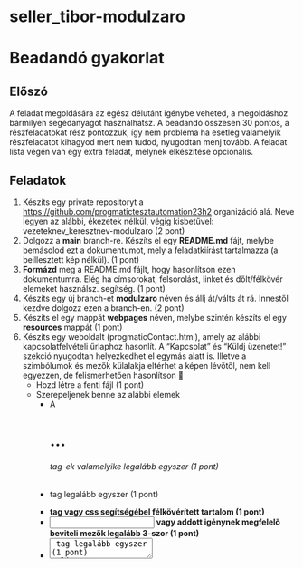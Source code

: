 # seller_tibor-modulzaro

# Beadandó gyakorlat

## Előszó
A feladat megoldására az egész délutánt igénybe veheted, a megoldáshoz bármilyen segédanyagot használhatsz. A beadandó összesen 30 pontos, a részfeladatokat rész pontozzuk, így nem probléma ha esetleg valamelyik részfeladatot kihagyod mert nem tudod, nyugodtan menj tovább. A feladat lista végén van egy extra feladat, melynek elkészítése opcionális.

## Feladatok
1. Készíts egy private repositoryt a https://github.com/progmatictesztautomation23h2 organizáció alá. Neve legyen az alábbi, ékezetek nélkül,   végig kisbetűvel: vezeteknev_keresztnev-modulzaro  (2 pont)
2. Dolgozz a **main** branch-re. Készíts el egy **README.md** fájt, melybe bemásolod ezt a dokumentumot, mely a feladatkiírást tartalmazza (a beillesztett kép nélkül). (1 pont)
3. **Formázd** meg a README.md fájlt, hogy hasonlítson ezen dokumentumra. Elég ha címsorokat, felsorolást, linket és dőlt/félkövér elemeket használsz. segítség.  (1 pont)
4. Készíts egy új branch-et **modulzaro** néven és állj át/válts át rá. Innestől kezdve dolgozz ezen a branch-en. (2 pont)
5. Készíts el egy mappát **webpages** néven, melybe szintén készíts el egy **resources** mappát (1 pont)
6. Készíts egy weboldalt (progmaticContact.html), amely az alábbi kapcsolatfelvételi űrlaphoz hasonlít. A “Kapcsolat” és “Küldj üzenetet!” szekció nyugodtan helyezkedhet el egymás alatt is. Illetve a szimbólumok és mezők külalakja eltérhet a képen lévőtől, nem kell egyezzen, de felismerhetően hasonlítson 🙂
   - Hozd létre a fenti fájl (1 pont)
   - Szerepeljenek benne az alábbi elemek
     - A<h1>...<h6> tag-ek valamelyike legalább egyszer (1 pont)
     - <p> tag legalább egyszer (1 pont)
     - <strong> tag vagy css segítségébel félkövérített tartalom (1 pont)
     - <input type=”text”> vagy addott igénynek megfelelő beviteli mezők legalább 3-szor (1 pont)
     - <textarea> tag legalább egyszer (1 pont)
     - <input type=”submit”> tag legalább egyszer (1 pont)
     - 3 kép a megfelelő méretben a telefonszámhoz, emailhez, címhez a resources mappából használva (1 pont)
     - a cím előtti kép kattintható és kattintás hatására betölti új lapon a Google Maps-ot a szükséges címmel (2 pont)
   - A “KÜLDÉS” gombra kattintva navigáljon el egy másik oldalra (progmaticContactConfirmation.html), melyen egy “Köszönjük megkeresését, kollégáink hamarosan felveszik Önnel a kapcsolatot!” szöveg szerepel. (2 pont)
    - Ezen oldalon szerepeljenek az alábbi elemek
     - <h1> tag-ek segítségével a címsor (1 pont)
     - letöltött tetszőleges háttérkép alkalmazása, mely a resources könyvtárba került letöltésre (1 pont)
     - CSS beállításokkal formázd meg az oldalakat (1 pont)
     - A CSS beállításokat rakd külön, progmatic.css fájlba és hivatkozz rá a html fájlban (1 pont)
7. Tegyük fel, hogy a fejlesztési vezető kitalálta, hogy a weboldal jelenlegi struktúráján még lehetne javítani, és készüljön egy kezdőlap (index.html), ahol egy üdvözlőszöveg és egy gomb található. A gombra való kattintásra átnavigál a weboldal a *progmaticContact.html* oldalra. 
     - index.html néven a kezdőlap létrehozása (0.5 pont)
     - szerepel egy h1-es tag-ek között  lévő  “Üdvözlünk a Progmatic-nál” szöveg és egy gomb “Kapcsolatfelvétel” felirattal (0.5 pont)
     - tetszőleges háttérkép alkalmazása (0.5 pont)
     - navigálás működik a gombra kattintva  (0.5 pont)
8. A webalkalmazás minden oldalán szerepel a Progmatic logo-ja, mely kattintható és kattintás hatására a kezdőlap, az index.html töltődik be.(1 pont)
9. Töltsd fel a branch-edre a munkádat és ellenőrizd le a github.com felületen, hogy látod-e. (2 pont)
10. A kód jól szervezett, a weboldal és a README.md esztétikus (2 pont)
11. (Extra szorgalmi pont) Easter egg beépítése a weboldalba, valamint leírás hozzáadása a README.md-be, hogy hogyan érjük el. (1 pont)

